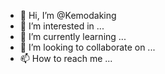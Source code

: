 - 👋 Hi, I’m @Kemodaking
- 👀 I’m interested in ...
- 🌱 I’m currently learning ...
- 💞️ I’m looking to collaborate on ...
- 📫 How to reach me ...

<!---
Kemodaking/Kemodaking is a ✨ special ✨ repository because its `README.md` (this file) appears on your GitHub profile.
You can click the Preview link to take a look at your changes.
--->
